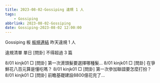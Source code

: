 ```yaml
---
title: 2023-08-02-Gossiping 違規 1 人
tags:
    - Gossiping
abbrlink: 2023-08-02-Gossiping
date: Gossiping-2023-08-02 12:00:00
---
```

Gossiping 板 [板規連結](https://www.ptt.cc/bbs/Gossiping/M.1637425085.A.07D.html)
昨天違規 1 人
<!-- more -->

違規清單
單日 [問卦] 不得超過 3 篇

8/01 kinjk01 □ [問卦] 第一次燙頭髮要選擇哪種髮…
8/01 kinjk01 □ [問卦] 在爭鮮花八百元算是懂吃嗎？
8/01 kinjk01 □ [問卦] 第一次參加聯誼要怎麼打扮？
8/01 kinjk01 □ [問卦] 前瞻基礎建設8800億花完了…